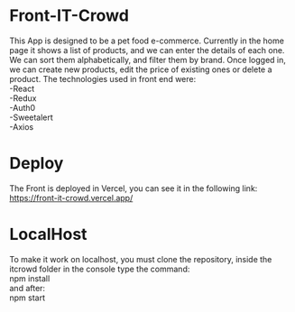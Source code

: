 # Front-IT-Crowd

<p>This App is designed to be a pet food e-commerce.
Currently in the home page it shows a list of products, and we can enter the details of each one.
We can sort them alphabetically, and filter them by brand.
Once logged in, we can create new products, edit the price of existing ones or delete a product.
The technologies used in front end were:<br>
-React<br>
-Redux<br>
-Auth0<br>
-Sweetalert<br>
-Axios<br>
</p>

# Deploy

<p>The Front is deployed in Vercel, you can see it in the following link:<br>
  <a href='https://front-it-crowd.vercel.app/'>https://front-it-crowd.vercel.app/</a>
</p>

# LocalHost

<p>To make it work on localhost, you must clone the repository, inside the itcrowd folder in the console type the command:<br>
 npm install<br>
  and after:<br>
 npm start
</p>

